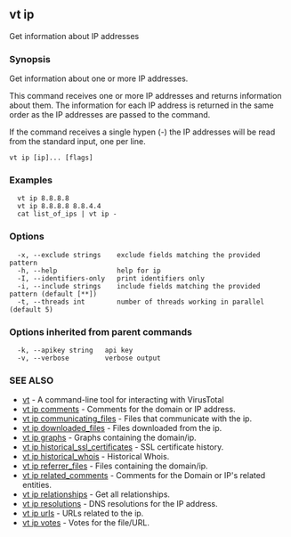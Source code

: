 ## vt ip

Get information about IP addresses

### Synopsis

Get information about one or more IP addresses.

This command receives one or more IP addresses and returns information about
them. The information for each IP address is returned in the same order as the
IP addresses are passed to the command.

If the command receives a single hypen (-) the IP addresses will be read from
the standard input, one per line.

```
vt ip [ip]... [flags]
```

### Examples

```
  vt ip 8.8.8.8
  vt ip 8.8.8.8 8.8.4.4
  cat list_of_ips | vt ip -
```

### Options

```
  -x, --exclude strings    exclude fields matching the provided pattern
  -h, --help               help for ip
  -I, --identifiers-only   print identifiers only
  -i, --include strings    include fields matching the provided pattern (default [**])
  -t, --threads int        number of threads working in parallel (default 5)
```

### Options inherited from parent commands

```
  -k, --apikey string   api key
  -v, --verbose         verbose output
```

### SEE ALSO

* [vt](vt.md)	 - A command-line tool for interacting with VirusTotal
* [vt ip comments](vt_ip_comments.md)	 - Comments for the domain or IP address.
* [vt ip communicating_files](vt_ip_communicating_files.md)	 - Files that communicate with the ip.
* [vt ip downloaded_files](vt_ip_downloaded_files.md)	 - Files downloaded from the ip.
* [vt ip graphs](vt_ip_graphs.md)	 - Graphs containing the domain/ip.
* [vt ip historical_ssl_certificates](vt_ip_historical_ssl_certificates.md)	 - SSL certificate history.
* [vt ip historical_whois](vt_ip_historical_whois.md)	 - Historical Whois.
* [vt ip referrer_files](vt_ip_referrer_files.md)	 - Files containing the domain/ip.
* [vt ip related_comments](vt_ip_related_comments.md)	 - Comments for the Domain or IP's related entities.
* [vt ip relationships](vt_ip_relationships.md)	 - Get all relationships.
* [vt ip resolutions](vt_ip_resolutions.md)	 - DNS resolutions for the IP address.
* [vt ip urls](vt_ip_urls.md)	 - URLs related to the ip.
* [vt ip votes](vt_ip_votes.md)	 - Votes for the file/URL.

